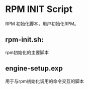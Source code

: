 # RPM INIT Script

RPM 初始化脚本，用户初始化RPM。

## **rpm-init.sh:**
rpm初始化的主要脚本

## **engine-setup.exp**
用于与rpm初始化调用的命令交互的脚本
